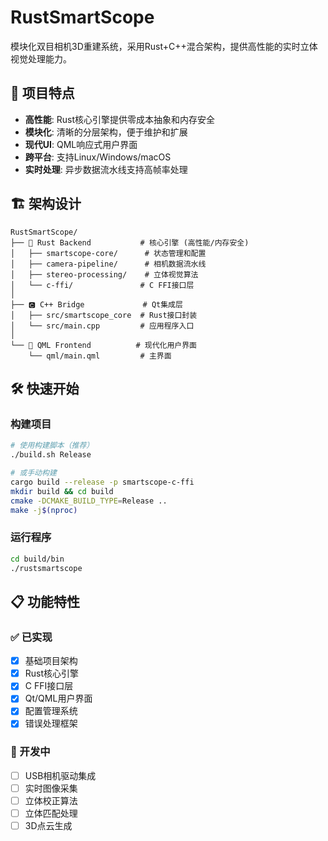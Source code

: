 # RustSmartScope

模块化双目相机3D重建系统，采用Rust+C++混合架构，提供高性能的实时立体视觉处理能力。

## 🚀 项目特点

- **高性能**: Rust核心引擎提供零成本抽象和内存安全
- **模块化**: 清晰的分层架构，便于维护和扩展
- **现代UI**: QML响应式用户界面
- **跨平台**: 支持Linux/Windows/macOS
- **实时处理**: 异步数据流水线支持高帧率处理

## 🏗️ 架构设计

```
RustSmartScope/
├── 🦀 Rust Backend           # 核心引擎 (高性能/内存安全)
│   ├── smartscope-core/      # 状态管理和配置
│   ├── camera-pipeline/      # 相机数据流水线
│   ├── stereo-processing/    # 立体视觉算法
│   └── c-ffi/               # C FFI接口层
│
├── 🅲 C++ Bridge             # Qt集成层
│   ├── src/smartscope_core  # Rust接口封装
│   └── src/main.cpp         # 应用程序入口
│
└── 🎨 QML Frontend          # 现代化用户界面
    └── qml/main.qml         # 主界面
```

## 🛠️ 快速开始

### 构建项目
```bash
# 使用构建脚本（推荐）
./build.sh Release

# 或手动构建
cargo build --release -p smartscope-c-ffi
mkdir build && cd build
cmake -DCMAKE_BUILD_TYPE=Release ..
make -j$(nproc)
```

### 运行程序
```bash
cd build/bin
./rustsmartscope
```

## 📋 功能特性

### ✅ 已实现
- [x] 基础项目架构
- [x] Rust核心引擎
- [x] C FFI接口层
- [x] Qt/QML用户界面
- [x] 配置管理系统
- [x] 错误处理框架

### 🚧 开发中
- [ ] USB相机驱动集成
- [ ] 实时图像采集
- [ ] 立体校正算法
- [ ] 立体匹配处理
- [ ] 3D点云生成
